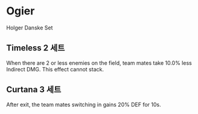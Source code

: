 # Ogier

Holger Danske Set

## Timeless 2 세트

When there are 2 or less enemies on the field, team mates take 10.0% less Indirect DMG. This effect cannot stack.

## Curtana 3 세트

After exit, the team mates switching in gains 20% DEF for 10s.
